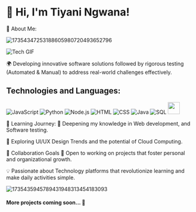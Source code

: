 
# 👋 Hi, I'm Tiyani Ngwana!


🌟 About Me:

![17354347253188605980720493652796](https://github.com/user-attachments/assets/b4433481-0419-4940-876b-2e1305c40331)

![Tech GIF](https://media3.giphy.com/media/v1.Y2lkPTc5MGI3NjExb3MwaG85eDYyZ2Y2aGF1Ymx5ODdzcWx3ZmR5eTVqNWk3MGczeDJpayZlcD12MV9pbnRlcm5hbF9naWZfYnlfaWQmY3Q9Zw/PpVjpSOjZDn9lfPE2L/giphy.gif)


🌍 Developing innovative software solutions followed by rigorous testing (Automated & Manual) to address real-world challenges effectively.


## Technologies and Languages:

![JavaScript](https://skillicons.dev/icons?i=js)
![Python](https://skillicons.dev/icons?i=python)
![Node.js](https://skillicons.dev/icons?i=nodejs)
![HTML](https://skillicons.dev/icons?i=html)
![CSS](https://skillicons.dev/icons?i=css)
![Java](https://skillicons.dev/icons?i=java)
![SQL](https://skillicons.dev/icons?i=mysql)
<img height="32" width="32" src="https://cdn.jsdelivr.net/npm/simple-icons@v13/icons/jira.svg" />

🌱 Learning Journey:
🔐 Deepening my knowledge in Web development, and Software testing.

🎨 Exploring UI/UX Design Trends and the potential of Cloud Computing.

👯 Collaboration Goals
🤝 Open to working on projects that foster personal and organizational growth.

💡 Passionate about Technology platforms that revolutionize learning and make daily activities simple.

![1735435945789431948313454183093](https://github.com/user-attachments/assets/477ec99c-fcd4-4d2d-963c-9a535ee06db1)


#### More projects coming soon... 📇

<!--
**ngwanatiyani/ngwanatiyani** is a ✨ _special_ ✨ repository because its `README.md` (this file) appears on your GitHub profile.


-->
